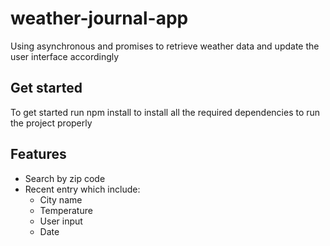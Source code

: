 # weather-journal-app
Using asynchronous and promises to retrieve weather data and update the user interface accordingly 

## Get started
To get started run npm install to install all the required dependencies to run the project properly

## Features
- Search by zip code
- Recent entry which include: 
  - City name
  - Temperature
  - User input
  - Date


